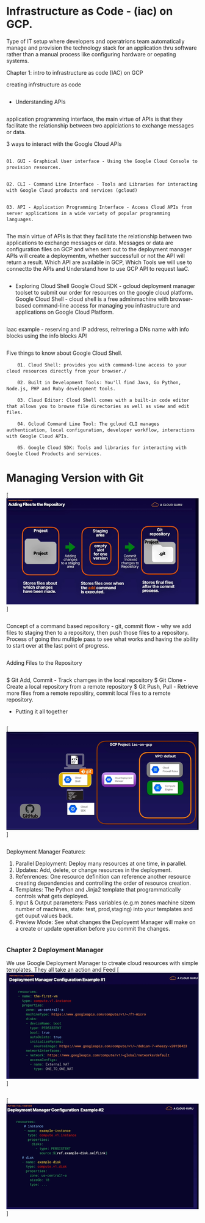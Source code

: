 # Infrastructure as Code - (iac) on GCP. 

Type of IT setup where developers and operatrions team automatically manage and provision the technology stack for an application
thru software rather than a manual process like configuring hardware or oepating systems.

Chapter 1: intro to infrastructure as code (IAC) on GCP

creating infrstructure as code
```
```
* Understanding APIs
```
```
application programming interface, the main virtue of APIs is that they facilitate the relationship between two applciations to exchange messages or data.

3 ways to interact with the Google Cloud APIs
```
```
    01. GUI - Graphical User interface - Using the Google Cloud Console to provision resources.
```
```
    02. CLI - Command Line Interface - Tools and Libraries for interacting with Google Cloud products and services (gcloud)
```
```
    03. API - Application Programming Interface - Access Cloud APIs from server applications in a wide variety of popular programming languages.
```
```
The main virtue of APIs is that they facilitate the relationship between two applications to exchange messages or data. 
Messages or data are configuration files on GCP and when sent out to the deployment manager APIs will create a deploymentm, whether successfull or not the API will return a result. 
Which API are available in GCP, Which Tools we will use to connectto the APIs and Understand how to use GCP API to request IaaC. 
```
```
* Exploring Cloud Shell
Google Cloud SDK - gcloud deployment manager toolset to submit our order for resources on the google cloud platform.
Google Cloud Shell - cloud shell is a free adminmachine with browser-based command-line access for managing you 
infrastructure and applications on Google Cloud Platform. 
```
```
Iaac example - reserving and IP address, reitrering a DNs name with info blocks using the info blocks API
```
```
Five things to know about Google Cloud Shell.
```
    01. Cloud Shell: provides you with command-line access to your cloud resources directly from your browser./
```
```
    02. Built in Development Tools: You'll find Java, Go Python, Node.js, PHP and Ruby development tools.
```
```
    03. Cloud Editor: Cloud Shell comes with a built-in code editor that allows you to browse file directories as well as view and edit files. 
```
```
    04. Gcloud Command Line Tool: The gcloud CLI manages authentication, local configuration, developer workflow, interactions with Google Cloud APIs. 
```
```
    05. Google Cloud SDK: Tools and libraries for interacting with Google Cloud Products and services.
```
# Managing Version with Git

[<img src="https://github.com/cgpeanut/gcp-deployment-manager/blob/main/data/git_flow.png">]

```
```
Concept of a command based repository - git, commit flow - why we add files to staging then to a repository, then push those files to a repository. 
Process of going thru multiple pass to see what works and having the ability to start over at the last point of progress. 
```
```
Adding Files to the  Repository
```
```
$ Git Add, Commit - Track chamges in the local repository
$ Git Clone - Create a local repository from a remote repository
$ Git Push, Pull - Retrieve more files from a remote repositiry, commit local files to a remote repository.

* Putting it all together
```
```
[<img src="https://github.com/cgpeanut/gcp-deployment-manager/blob/main/data/deployment-flow.png">]
```
```
Deployment Manager Features:
1. Parallel Deployment: Deploy many resources at one time, in parallel.
2. Updates: Add, delete, or change resources in the deployment.
3. Refenrences: One resource definition can reference another resource creating dependencies 
 and controlling the order of resource creation.
4. Templates: The Python and Jinja2 template that programmatically controls what gets deployed. 
5. Input & Output parameters: Pass variables (e.g.m zones machine sizem number of machines, state: test, prod,staging) into your templates and get ouput values back.
6. Preview Mode: See what changes the Deployemt Manager will make on a create or update operation before you commit the changes. 
```
```

### Chapter 2 Deployment Manager 
We use Google Deployment Manager to ctreate cloud resources with simple templates.
They all take an action and Feed
[<img src="https://github.com/cgpeanut/gcp-deployment-manager/blob/main/data/deployment-mgr-config-template-ex1.png">]
```
```
[<img src="https://github.com/cgpeanut/gcp-deployment-manager/blob/main/data/deployment-mgr-config-template-ex2.png">]
